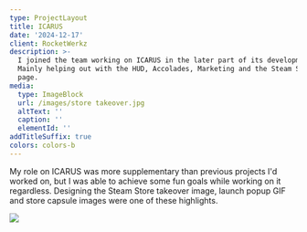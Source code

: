 ```yaml
---
type: ProjectLayout
title: ICARUS
date: '2024-12-17'
client: RocketWerkz
description: >-
  I joined the team working on ICARUS in the later part of its development.
  Mainly helping out with the HUD, Accolades, Marketing and the Steam Store
  page.
media:
  type: ImageBlock
  url: /images/store takeover.jpg
  altText: ''
  caption: ''
  elementId: ''
addTitleSuffix: true
colors: colors-b
---
```

My role on ICARUS was more supplementary than previous projects I'd worked on, but I was able to achieve some fun goals while working on it regardless. Designing the Steam Store takeover image, launch popup GIF and store capsule images were one of these highlights.

![](/images/Icarus-Recon-Forest-Zone-Location-2.jpg)
